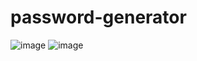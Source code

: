 # password-generator
![image](https://user-images.githubusercontent.com/90726860/142744100-302c3305-61ee-489c-8bab-9966ac6a7e05.png)
![image](https://user-images.githubusercontent.com/90726860/142744104-94ee27e6-34b1-48b4-910f-0d3534b06920.png)



